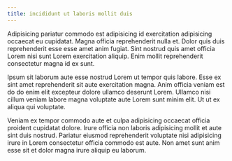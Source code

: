 ```yaml
---
title: incididunt ut laboris mollit duis
---
```


Adipisicing pariatur commodo est adipisicing id exercitation adipisicing occaecat eu cupidatat. Magna officia reprehenderit nulla et. Dolor quis duis reprehenderit esse esse amet anim fugiat. Sint nostrud quis amet officia Lorem nisi sunt Lorem exercitation aliquip. Enim mollit reprehenderit consectetur magna id ex sunt.

Ipsum sit laborum aute esse nostrud Lorem ut tempor quis labore. Esse ex sint amet reprehenderit sit aute exercitation magna. Anim officia veniam est do do enim elit excepteur dolore ullamco deserunt Lorem. Ullamco nisi cillum veniam labore magna voluptate aute Lorem sunt minim elit. Ut ut ex aliqua qui voluptate.

Veniam ex tempor commodo aute et culpa adipisicing occaecat officia proident cupidatat dolore. Irure officia non laboris adipisicing mollit et aute sint duis nostrud. Pariatur eiusmod reprehenderit voluptate nisi adipisicing irure in Lorem consectetur officia commodo est aute. Non amet sunt anim esse sit et dolor magna irure aliquip eu laborum.